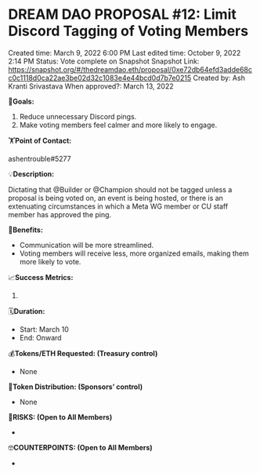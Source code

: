 # DREAM DAO PROPOSAL #12: Limit Discord Tagging of Voting Members

Created time: March 9, 2022 6:00 PM
Last edited time: October 9, 2022 2:14 PM
Status: Vote complete on Snapshot
Snapshot Link: https://snapshot.org/#/thedreamdao.eth/proposal/0xe72db64efd3adde68cc0c1118d0ca22ae3be02d32c1083e4e44bcd0d7b7e0215
Created by: Ash Kranti Srivastava
When approved?: March 13, 2022

🎯**Goals:**

1. Reduce unnecessary Discord pings.
2. Make voting members feel calmer and more likely to engage.

🏋️**Point of Contact:**

ashentrouble#5277

💡**Description:**

Dictating that @Builder or @Champion should not be tagged unless a proposal is being voted on, an event is being hosted, or there is an extenuating circumstances in which a Meta WG member or CU staff member has approved the ping.

💚**Benefits:**

- Communication will be more streamlined.
- Voting members will receive less, more organized emails, making them more likely to vote.

📈**Success Metrics:**

1. 

🗓️**Duration:**

- Start: March 10
- End: Onward

💰**Tokens/ETH Requested: (Treasury control)**

- None

💸**Token Distribution: (Sponsors’ control)**

- None

🤨**RISKS: (Open to All Members)**

- 

🤓**COUNTERPOINTS: (Open to All Members)**

-